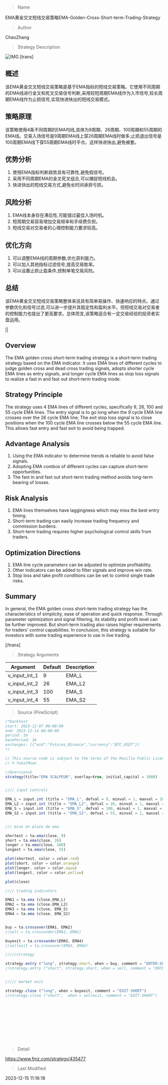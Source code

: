 
> Name

EMA黄金交叉短线交易策略EMA-Golden-Cross-Short-term-Trading-Strategy

> Author

ChaoZhang

> Strategy Description

![IMG](https://www.fmz.com/upload/asset/1e9c30f6d9c309cc0fe.png)
 [trans]

## 概述

该EMA黄金交叉短线交易策略是基于EMA指标的短线交易策略。它使用不同周期的EMA线进行金叉和死叉交易信号判断,采用较短周期EMA线作为入市信号,较长周期EMA线作为止损信号,实现快进快出的短线交易模式。

## 策略原理  

该策略使用4条不同周期的EMA均线,具体为9周期、26周期、100周期和55周期的EMA线。交易入场信号是9周期EMA线上穿26周期EMA线时做多;止损退出信号是100周期EMA线下穿55周期EMA线时平仓。这样快进快出,避免被套。

## 优势分析

1. 使用EMA指标判断趋势具有可靠性,避免假信号。
2. 采用不同周期EMA的金叉死叉组合,可以捕捉短线机会。  
3. 快进快出的短线交易方式,避免长时间承担亏损。

## 风险分析  

1. EMA线本身存在滞后性,可能错过最佳入场时机。
2. 短周期交易容易增加交易频率和手续费负担。
3. 短线交易对交易者的心理控制能力要求较高。

## 优化方向  

1. 可以调整EMA线的周期参数,优化获利能力。
2. 可以加入其他指标过滤信号,提高交易胜率。 
3. 可以设置止损止盈条件,控制单笔交易风险。

## 总结  

该EMA黄金交叉短线交易策略整体来说具有简单易操作、快速响应的特点。通过参数优化和信号过滤,可以进一步提升其稳定性和盈利水平。但短线交易对交易者的控制能力也提出了更高要求。总体而言,该策略适合有一定交易经验的投资者实盘运用。

||


## Overview

The EMA golden cross short-term trading strategy is a short-term trading strategy based on the EMA indicator. It uses EMA lines of different cycles to judge golden cross and dead cross trading signals, adopts shorter cycle EMA lines as entry signals, and longer cycle EMA lines as stop loss signals to realize a fast in and fast out short-term trading mode.

## Strategy Principle 

The strategy uses 4 EMA lines of different cycles, specifically 9, 26, 100 and 55 cycle EMA lines. The entry signal is to go long when the 9 cycle EMA line crosses over the 26 cycle EMA line; The exit stop loss signal is to close positions when the 100 cycle EMA line crosses below the 55 cycle EMA line. This allows fast entry and fast exit to avoid being trapped.

## Advantage Analysis

1. Using the EMA indicator to determine trends is reliable to avoid false signals.
2. Adopting EMA combos of different cycles can capture short-term opportunities.
3. The fast in and fast out short-term trading method avoids long-term bearing of losses.

## Risk Analysis   

1. EMA lines themselves have laggingness which may miss the best entry timing.  
2. Short-term trading can easily increase trading frequency and commission burdens.
3. Short-term trading requires higher psychological control skills from traders.

## Optimization Directions

1. EMA line cycle parameters can be adjusted to optimize profitability.
2. Other indicators can be added to filter signals and improve win rate.
3. Stop loss and take profit conditions can be set to control single trade risks.

## Summary   

In general, the EMA golden cross short-term trading strategy has the characteristics of simplicity, ease of operation and quick response. Through parameter optimization and signal filtering, its stability and profit level can be further improved. But short-term trading also raises higher requirements for traders' control capabilities. In conclusion, this strategy is suitable for investors with some trading experience to use in live trading.

[/trans]

> Strategy Arguments



|Argument|Default|Description|
|----|----|----|
|v_input_int_1|9|EMA_L|
|v_input_int_2|26|EMA_L2|
|v_input_int_3|100|EMA_S|
|v_input_int_4|55|EMA_S2|


> Source (PineScript)

``` javascript
/*backtest
start: 2023-12-07 00:00:00
end: 2023-12-14 00:00:00
period: 1m
basePeriod: 1m
exchanges: [{"eid":"Futures_Binance","currency":"BTC_USDT"}]
*/

// This source code is subject to the terms of the Mozilla Public License 2.0 at https://mozilla.org/MPL/2.0/
// © YukalMoon

//@version=5
strategy(title="EMA SCALPEUR", overlay=true, initial_capital = 1000)


//// input controls

EMA_L = input.int (title = "EMA_L", defval = 9, minval = 1, maxval = 100, step =1)
EMA_L2 = input.int (title = "EMA_L2", defval = 26, minval = 1, maxval = 100, step =1)
EMA_S = input.int (title = "EMA_S", defval = 100, minval = 1, maxval = 100, step =1)
EMA_S2 = input.int (title = "EMA_S2", defval = 55, minval = 1, maxval = 100, step =1)


/// mise en place de ema

shortest = ta.ema(close, 9)
short = ta.ema(close, 26)
longer = ta.ema(close, 100)
longest = ta.ema(close, 55)

plot(shortest, color = color.red)
plot(short, color = color.orange)
plot(longer, color = color.aqua)
plot(longest, color = color.yellow)

plot(close)

//// trading indicators

EMA1 = ta.ema (close,EMA_L)
EMA2 = ta.ema (close,EMA_L2)
EMA3 = ta.ema (close, EMA_S)
EMA4 = ta.ema (close, EMA_S2)


buy = ta.crossover(EMA1, EMA2)
//sell = ta.crossunder(EMA1, EMA2)

buyexit = ta.crossunder(EMA3, EMA4)
//sellexit = ta.crossover(EMA3, EMA4)

/////strategy

strategy.entry ("long", strategy.short, when = buy, comment = "ENTER-SHORT")
//strategy.entry ("short", strategy.short, when = sell, comment = "ENTER-SHORT")


///// market exit

strategy.close ("long", when = buyexit, comment = "EXIT-SHORT")
//strategy.close ("short",  when = sellexit, comment = "EXIT-SHORT")












```

> Detail

https://www.fmz.com/strategy/435477

> Last Modified

2023-12-15 11:16:18
